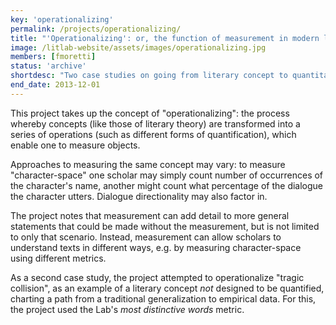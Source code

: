```yaml
---
key: 'operationalizing'
permalink: /projects/operationalizing/
title: "'Operationalizing': or, the function of measurement in modern literary theory"
image: /litlab-website/assets/images/operationalizing.jpg
members: [fmoretti]
status: 'archive'
shortdesc: "Two case studies on going from literary concept to quantitative evidence"
end_date: 2013-12-01
---
```


This project takes up the concept of "operationalizing": the process whereby concepts (like those of literary theory) are transformed into a series of operations (such as different forms of quantification), which enable one to measure objects.

Approaches to measuring the same concept may vary: to measure "character-space" one scholar may simply count number of occurrences of the character's name, another might count what percentage of the dialogue the character utters. Dialogue directionality may also factor in.

The project notes that measurement can add detail to more general statements that could be made without the measurement, but is not limited to only that scenario. Instead, measurement can allow scholars to understand texts in different ways, e.g. by measuring character-space using different metrics.

As a second case study, the project attempted to operationalize "tragic collision", as an example of a literary concept *not* designed to be quantified, charting a path from a traditional generalization to empirical data. For this, the project used the Lab's *most distinctive words* metric.
